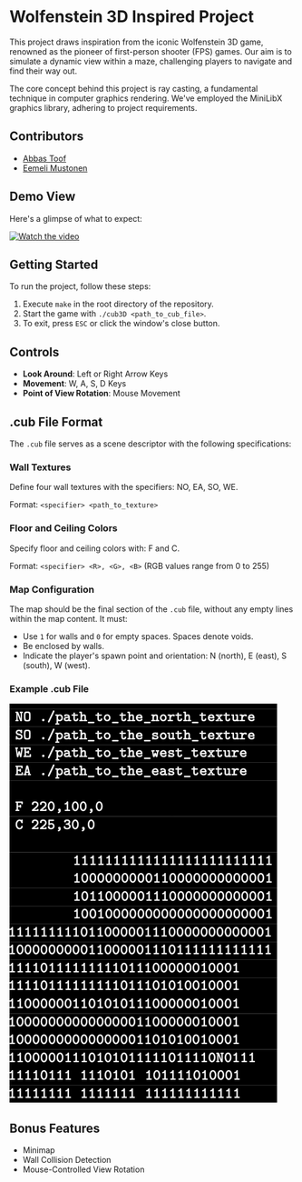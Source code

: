 # Wolfenstein 3D Inspired Project

This project draws inspiration from the iconic Wolfenstein 3D game, renowned as the pioneer of first-person shooter (FPS) games. Our aim is to simulate a dynamic view within a maze, challenging players to navigate and find their way out.

The core concept behind this project is ray casting, a fundamental technique in computer graphics rendering. We've employed the MiniLibX graphics library, adhering to project requirements.

## Contributors

- [Abbas Toof](https://github.com/abbastoof)
- [Eemeli Mustonen](https://github.com/eemuston/cub3d)


## Demo View

Here's a glimpse of what to expect:

[![Watch the video](http://img.youtube.com/vi/SMFE3QZWZ0Q/0.jpg)](http://www.youtube.com/watch?v=SMFE3QZWZ0Q)

## Getting Started

To run the project, follow these steps:

1. Execute `make` in the root directory of the repository.
2. Start the game with `./cub3D <path_to_cub_file>`.
3. To exit, press `ESC` or click the window's close button.

## Controls

- **Look Around**: Left or Right Arrow Keys
- **Movement**: W, A, S, D Keys
- **Point of View Rotation**: Mouse Movement

## .cub File Format

The `.cub` file serves as a scene descriptor with the following specifications:

### Wall Textures

Define four wall textures with the specifiers: NO, EA, SO, WE.

Format: `<specifier> <path_to_texture>`

### Floor and Ceiling Colors

Specify floor and ceiling colors with: F and C.

Format: `<specifier> <R>, <G>, <B>` (RGB values range from 0 to 255)

### Map Configuration

The map should be the final section of the `.cub` file, without any empty lines within the map content. It must:

- Use `1` for walls and `0` for empty spaces. Spaces denote voids.
- Be enclosed by walls.
- Indicate the player's spawn point and orientation: N (north), E (east), S (south), W (west).

### Example .cub File

![Example Map](map.png)

## Bonus Features

- Minimap
- Wall Collision Detection
- Mouse-Controlled View Rotation
